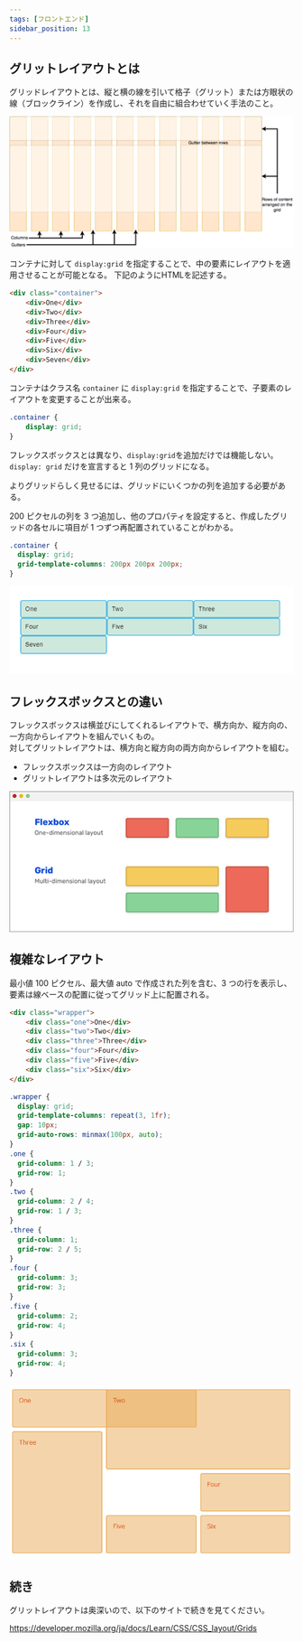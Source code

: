```yaml
---
tags: [フロントエンド]
sidebar_position: 13
---
```


## グリットレイアウトとは
グリッドレイアウトとは、縦と横の線を引いて格子（グリット）または方眼状の線（ブロックライン）を作成し、それを自由に組合わせていく手法のこと。

![image](./グリットレイアウト/grid.png)

コンテナに対して `display:grid` を指定することで、中の要素にレイアウトを適用させることが可能となる。
下記のようにHTMLを記述する。

```html
<div class="container">
    <div>One</div>
    <div>Two</div>
    <div>Three</div>
    <div>Four</div>
    <div>Five</div>
    <div>Six</div>
    <div>Seven</div>
</div>
```

コンテナはクラス名 `container` に `display:grid` を指定することで、子要素のレイアウトを変更することが出来る。

```css
.container {
    display: grid;
}
```

フレックスボックスとは異なり、`display:grid`を追加だけでは機能しない。 `display: grid` だけを宣言すると 1 列のグリッドになる。

よりグリッドらしく見せるには、グリッドにいくつかの列を追加する必要がある。

200 ピクセルの列を 3 つ追加し、他のプロパティを設定すると、作成したグリッドの各セルに項目が 1 つずつ再配置されていることがわかる。

```css
.container {
  display: grid;
  grid-template-columns: 200px 200px 200px;
}
```

![image](./グリットレイアウト/three-grid.png)

## フレックスボックスとの違い
フレックスボックスは横並びにしてくれるレイアウトで、横方向か、縦方向の、一方向からレイアウトを組んでいくもの。  
対してグリットレイアウトは、横方向と縦方向の両方向からレイアウトを組む。

- フレックスボックスは一方向のレイアウト
- グリットレイアウトは多次元のレイアウト

![image](./グリットレイアウト/flex-grid.png)

## 複雑なレイアウト
最小値 100 ピクセル、最大値 auto で作成された列を含む、3 つの行を表示し、要素は線ベースの配置に従ってグリッド上に配置される。

```html
<div class="wrapper">
    <div class="one">One</div>
    <div class="two">Two</div>
    <div class="three">Three</div>
    <div class="four">Four</div>
    <div class="five">Five</div>
    <div class="six">Six</div>
</div>
```

```css
.wrapper {
  display: grid;
  grid-template-columns: repeat(3, 1fr);
  gap: 10px;
  grid-auto-rows: minmax(100px, auto);
}
.one {
  grid-column: 1 / 3;
  grid-row: 1;
}
.two {
  grid-column: 2 / 4;
  grid-row: 1 / 3;
}
.three {
  grid-column: 1;
  grid-row: 2 / 5;
}
.four {
  grid-column: 3;
  grid-row: 3;
}
.five {
  grid-column: 2;
  grid-row: 4;
}
.six {
  grid-column: 3;
  grid-row: 4;
}
```

![image](./グリットレイアウト/grid-layout.png)

## 続き
グリットレイアウトは奥深いので、以下のサイトで続きを見てください。

https://developer.mozilla.org/ja/docs/Learn/CSS/CSS_layout/Grids
